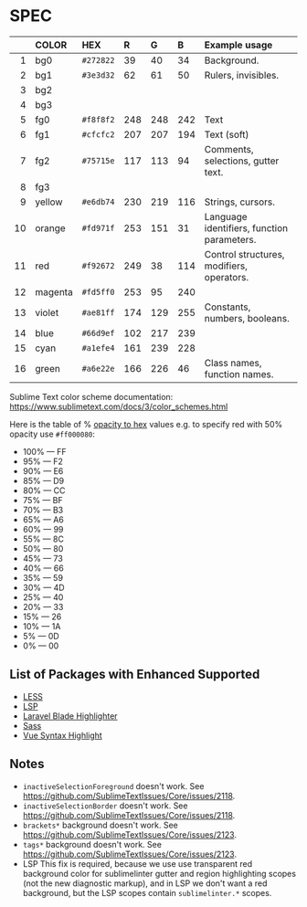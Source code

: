# SPEC

&nbsp;| COLOR     | HEX       | R   | G   | B   | Example usage
-----:|:----------|:----------|:----|:----|:----|:-------------
1     | bg0       | `#272822` |  39 |  40 |  34 | Background.
2     | bg1       | `#3e3d32` |  62 |  61 |  50 | Rulers, invisibles.
3     | bg2       |           |     |     |     |
4     | bg3       |           |     |     |     |
5     | fg0       | `#f8f8f2` | 248 | 248 | 242 | Text
6     | fg1       | `#cfcfc2` | 207 | 207 | 194 | Text (soft)
7     | fg2       | `#75715e` | 117 | 113 |  94 | Comments, selections, gutter text.
8     | fg3       |           |     |     |     |
9     | yellow    | `#e6db74` | 230 | 219 | 116 | Strings, cursors.
10    | orange    | `#fd971f` | 253 | 151 |  31 | Language identifiers, function parameters.
11    | red       | `#f92672` | 249 |  38 | 114 | Control structures, modifiers, operators.
12    | magenta   | `#fd5ff0` | 253 |  95 | 240 |
13    | violet    | `#ae81ff` | 174 | 129 | 255 | Constants, numbers, booleans.
14    | blue      | `#66d9ef` | 102 | 217 | 239 |
15    | cyan      | `#a1efe4` | 161 | 239 | 228 |
16    | green     | `#a6e22e` | 166 | 226 |  46 | Class names, function names.

Sublime Text color scheme documentation: https://www.sublimetext.com/docs/3/color_schemes.html

Here is the table of % [opacity to hex](https://stackoverflow.com/a/28481374) values e.g. to specify red with 50% opacity use `#ff000080`:

- 100% — FF
-  95% — F2
-  90% — E6
-  85% — D9
-  80% — CC
-  75% — BF
-  70% — B3
-  65% — A6
-  60% — 99
-  55% — 8C
-  50% — 80
-  45% — 73
-  40% — 66
-  35% — 59
-  30% — 4D
-  25% — 40
-  20% — 33
-  15% — 26
-  10% — 1A
-   5% — 0D
-   0% — 00

## List of Packages with Enhanced Supported

- [LESS](https://packagecontrol.io/packages/LESS)
- [LSP](https://packagecontrol.io/packages/LSP)
- [Laravel Blade Highlighter](https://packagecontrol.io/packages/Laravel%20Blade%20Highlighter)
- [Sass](https://packagecontrol.io/packages/Sass)
- [Vue Syntax Highlight](https://packagecontrol.io/packages/Vue%20Syntax%20Highlight)

## Notes

- `inactiveSelectionForeground` doesn't work. See https://github.com/SublimeTextIssues/Core/issues/2118.
- `inactiveSelectionBorder` doesn't work. See https://github.com/SublimeTextIssues/Core/issues/2118.
- `brackets*` background doesn't work. See https://github.com/SublimeTextIssues/Core/issues/2123.
- `tags*` background doesn't work. See https://github.com/SublimeTextIssues/Core/issues/2123.
- LSP This fix is required, because we use use transparent red background color for sublimelinter gutter and region highlighting scopes (not the new diagnostic markup), and in LSP we don't want a red background, but the LSP scopes contain `sublimelinter.*` scopes.
